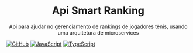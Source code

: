 <h1 align="center">Api Smart Ranking</h1>

<p align=center>
  Api para ajudar no gerenciamento de rankings de jogadores tênis, usando uma arquitetura de microservices
</p>

[![GitHub](https://badgen.net/badge/icon/github?icon=github&label)](https://github.com/isaiasiotti18)
[![JavaScript](https://img.shields.io/badge/--F7DF1E?logo=javascript&logoColor=000)](https://www.javascript.com/)
[![TypeScript](https://badgen.net/badge/icon/typescript?icon=typescript&label)](https://typescriptlang.org)
[](https://img.shields.io/badge/Amazon_AWS-FF9900?style=for-the-badge&logo=amazonaws&logoColor=white)
